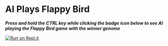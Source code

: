 # AI Plays Flappy Bird

***Press and hold the CTRL key while clicking the badge icon below to see AI playing the Flappy Bird game with the winner genome***

[![Run on Repl.it](https://replit.com/badge/github/MaxineXiong/AI-Plays-Flappy-Bird.git)](https://replit.com/@MaxineXiong/AI-Plays-Flappy-Bird?v=1)
